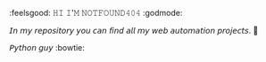 :feelsgood: 𝙷𝙸 𝙸'𝙼 𝙽𝙾𝚃𝙵𝙾𝚄𝙽𝙳𝟺𝟶𝟺 :godmode:	

𝘐𝘯 𝘮𝘺 𝘳𝘦𝘱𝘰𝘴𝘪𝘵𝘰𝘳𝘺 𝘺𝘰𝘶 𝘤𝘢𝘯 𝘧𝘪𝘯𝘥 𝘢𝘭𝘭 𝘮𝘺 𝘸𝘦𝘣 𝘢𝘶𝘵𝘰𝘮𝘢𝘵𝘪𝘰𝘯 𝘱𝘳𝘰𝘫𝘦𝘤𝘵𝘴. 🤖

𝘗𝘺𝘵𝘩𝘰𝘯 𝘨𝘶𝘺 :bowtie:

